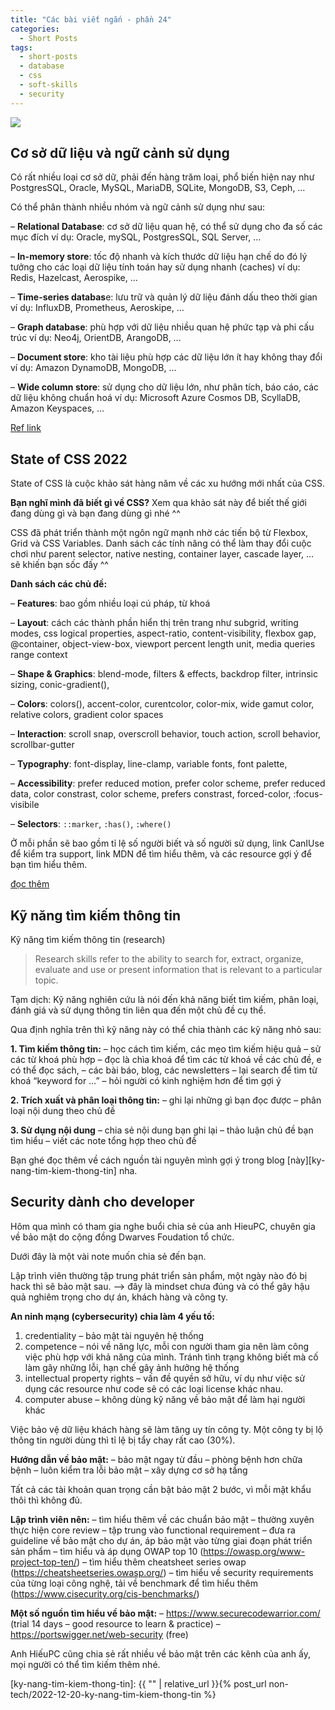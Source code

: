 ```yaml
---
title: "Các bài viết ngắn - phần 24"
categories:
  - Short Posts
tags:
  - short-posts
  - database
  - css
  - soft-skills
  - security
---
```


![](/assets/images/2023/01/2023-01-16-cac-bai-viet-ngan-phan-24-cover.webp)

## Cơ sở dữ liệu và ngữ cảnh sử dụng
Có rất nhiều loại cơ sở dữ, phải đến hàng trăm loại, phổ biến hiện nay như PostgresSQL, Oracle, MySQL, MariaDB, SQLite, MongoDB, S3, Ceph, …

Có thể phân thành nhiều nhóm và ngữ cảnh sử dụng như sau:

– **Relational Database**: cơ sở dữ liệu quan hệ, có thể sử dụng cho đa số các mục đích
ví dụ: Oracle, mySQL, PostgresSQL, SQL Server, …

– **In-memory store**: tốc độ nhanh và kích thước dữ liệu hạn chế do đó lý tưởng cho các loại dữ liệu tính toán hay sử dụng nhanh (caches)
ví dụ: Redis, Hazelcast, Aerospike, …

– **Time-series databas**e: lưu trữ và quản lý dữ liệu đánh dấu theo thời gian
ví dụ: InfluxDB, Prometheus, Aeroskipe, …

– **Graph database**: phù hợp với dữ liệu nhiều quan hệ phức tạp và phi cấu trúc
ví dụ: Neo4j, OrientDB, ArangoDB, …

– **Document store**: kho tài liệu phù hợp các dữ liệu lớn ít hay không thay đổi
ví dụ: Amazon DynamoDB, MongoDB, …

– **Wide column store**: sử dụng cho dữ liệu lớn, như phân tích, báo cáo, các dữ liệu không chuẩn hoá
ví dụ: Microsoft Azure Cosmos DB, ScyllaDB, Amazon Keyspaces, …

[Ref link](https://blog.bytebytego.com/p/ep36-types-of-databases-and-use-cases)

## State of CSS 2022

State of CSS là cuộc khảo sát hàng năm về các xu hướng mới nhất của CSS.

**Bạn nghĩ mình đã biết gì về CSS?**
Xem qua khảo sát này để biết thế giới đang dùng gì và bạn đang dùng gì nhé ^^

CSS đã phát triển thành một ngôn ngữ mạnh nhờ các tiến bộ từ Flexbox, Grid và CSS Variables.
Danh sách các tính năng có thể làm thay đổi cuộc chơi như parent selector, native nesting, container layer, cascade layer, … sẽ khiến bạn sốc đấy ^^

**Danh sách các chủ đề:**

– **Features**: bao gồm nhiều loại cú pháp, từ khoá

– **Layout**: cách các thành phần hiển thị trên trang như subgrid, writing modes, css logical properties, aspect-ratio, content-visibility, flexbox gap, @container, object-view-box, viewport percent length unit, media queries range context

– **Shape & Graphics**: blend-mode, filters & effects, backdrop filter, intrinsic sizing, conic-gradient(),

– **Colors**: colors(), accent-color, curentcolor, color-mix, wide gamut color, relative colors, gradient color spaces

– **Interaction**: scroll snap, overscroll behavior, touch action, scroll behavior, scrollbar-gutter

– **Typography**: font-display, line-clamp, variable fonts, font palette,

– **Accessibility**: prefer reduced motion, prefer color scheme, prefer reduced data, color constrast, color scheme, prefers constrast, forced-color, :focus-visibile

– **Selectors**: `::marker`, `:has()`, `:where()`

Ở mỗi phần sẽ bao gồm tỉ lệ số người biết và số người sử dụng, link CanIUse để kiểm tra support, link MDN để tìm hiểu thêm, và các resource gợi ý để bạn tìm hiểu thêm.

[đọc thêm](https://2022.stateofcss.com/)

## Kỹ năng tìm kiếm thông tin

Kỹ năng tìm kiếm thông tin (research)

> Research skills refer to the ability to search for, extract, organize, evaluate and use or present information that is relevant to a particular topic.

Tạm dịch:
Kỹ năng nghiên cứu là nói đến khả năng biết tìm kiếm, phân loại, đánh giá và sử dụng thông tin liên qua đến một chủ đề cụ thể.

Qua định nghĩa trên thì kỹ năng này có thể chia thành các kỹ năng nhỏ sau:

**1. Tìm kiếm thông tin:**
– học cách tìm kiếm, các mẹo tìm kiếm hiệu quả
– sử các từ khoá phù hợp
– đọc là chìa khoá để tìm các từ khoá về các chủ đề, e có thể đọc sách,
– các bài báo, blog, các newsletters
– lại search để tìm từ khoá “keyword for …”
– hỏi người có kinh nghiệm hơn để tìm gợi ý

**2. Trích xuất và phân loại thông tin:**
– ghi lại những gì bạn đọc được
– phân loại nội dung theo chủ đề

**3. Sử dụng nội dung**
– chia sẻ nội dung bạn ghi lại
– thảo luận chủ đề bạn tìm hiểu
– viết các note tổng hợp theo chủ đề

Bạn ghé đọc thêm về cách nguồn tài nguyên mình gợi ý trong blog [này][ky-nang-tim-kiem-thong-tin] nha.

## Security dành cho developer

Hôm qua mình có tham gia nghe buổi chia sẻ của anh HieuPC, chuyên gia về bảo mật do cộng đồng Dwarves Foudation tổ chức.

Dưới đây là một vài note muốn chia sẻ đến bạn.

Lập trình viên thường tập trung phát triển sản phẩm, một ngày nào đó bị hack thì sẽ bảo mật sau.
–> đây là mindset chưa đúng và có thể gây hậu quả nghiêm trọng cho dự án, khách hàng và công ty.

**An ninh mạng (cybersecurity) chia làm 4 yếu tố:**

1. credentiality – bảo mật tài nguyên hệ thống
2. competence – nói về năng lực, mỗi con người tham gia nên làm công việc phù hợp với khả năng của mình. Tránh tình trạng không biết mà cố làm gây những lỗi, hạn chế gây ảnh hưởng hệ thống
3. intellectual property rights – vấn đề quyền sở hữu, ví dụ như việc sử dụng các resource như code sẽ có các loại license khác nhau.
4. computer abuse – không dùng kỹ năng về bảo mật để làm hại người khác

Việc bảo vệ dữ liệu khách hàng sẽ làm tăng uy tín công ty. Một công ty bị lộ thông tin người dùng thì tỉ lệ bị tẩy chay rất cao (30%).

**Hướng dẫn về bảo mật:**
– bảo mật ngay từ đầu
– phòng bệnh hơn chữa bệnh
– luôn kiểm tra lỗi bảo mật
– xây dựng cơ sở hạ tầng

Tất cả các tài khoản quan trọng cần bật bảo mật 2 bước, vì mỗi mật khẩu thôi thì không đủ.

**Lập trình viên nên:**
– tìm hiểu thêm về các chuẩn bảo mật
– thường xuyên thực hiện core review
– tập trung vào functional requirement
– đưa ra guideline về bảo mật cho dự án, áp bảo mật vào từng giai đoạn phát triển sản phẩm
– tìm hiểu và áp dụng OWAP top 10 (https://owasp.org/www-project-top-ten/)
– tìm hiểu thêm cheatsheet series owap (https://cheatsheetseries.owasp.org/)
– tìm hiểu về security requirements của từng loại công nghệ, tải về benchmark để tìm hiểu thêm (https://www.cisecurity.org/cis-benchmarks/)

**Một số nguồn tìm hiểu về bảo mật:**
– https://www.securecodewarrior.com/ (trial 14 days – good resource to learn & practice)
– https://portswigger.net/web-security (free)

Anh HiếuPC cũng chia sẻ rất nhiều về bảo mật trên các kênh của anh ấy, mọi người có thể tìm kiếm thêm nhé.

[ky-nang-tim-kiem-thong-tin]: {{ "" | relative_url }}{% post_url non-tech/2022-12-20-ky-nang-tim-kiem-thong-tin %}